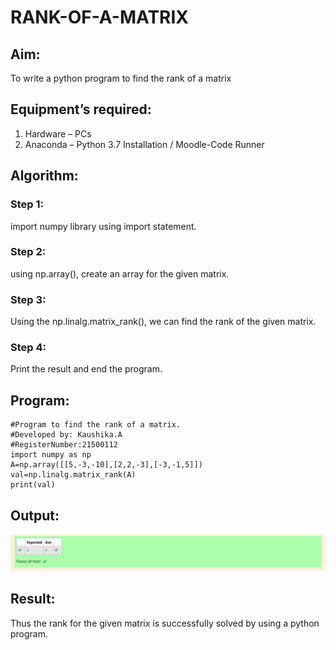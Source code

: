 # RANK-OF-A-MATRIX
## Aim:
To write a python program to find the rank of a matrix
## Equipment’s required:
1. 	Hardware – PCs
2. 	Anaconda – Python 3.7 Installation / Moodle-Code Runner
## Algorithm:
### Step 1: 
import numpy library using import statement.
### Step 2: 
using np.array(), create an array for the given matrix.
### Step 3: 
Using the np.linalg.matrix_rank(), we can find the rank of the given matrix.
### Step 4: 
Print the result and end the program.
## Program:
~~~
#Program to find the rank of a matrix.
#Developed by: Kaushika.A
#RegisterNumber:21500112
import numpy as np
A=np.array([[5,-3,-10],[2,2,-3],[-3,-1,5]])
val=np.linalg.matrix_rank(A)
print(val)
~~~

## Output:

![GitHub Logo](output.png)

## Result:
Thus the rank for the given matrix is successfully solved by  using a python program.

